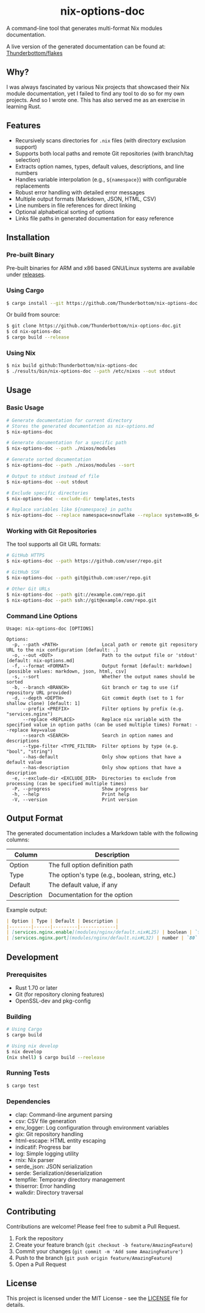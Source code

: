 <h1 align="center">nix-options-doc</h1>

A command-line tool that generates multi-format Nix modules documentation.

A live version of the generated documentation can be found at: [Thunderbottom/flakes](https://github.com/Thunderbottom/flakes/blob/main/options.md)

## Why?

I was always fascinated by various Nix projects that showcased their Nix module documentation, yet I failed to find any tool to do so for my own projects. And so I wrote one. This has also served me as an exercise in learning Rust.

## Features

- Recursively scans directories for `.nix` files (with directory exclusion support)
- Supports both local paths and remote Git repositories (with branch/tag selection)
- Extracts option names, types, default values, descriptions, and line numbers
- Handles variable interpolation (e.g., `${namespace}`) with configurable replacements
- Robust error handling with detailed error messages
- Multiple output formats (Markdown, JSON, HTML, CSV)
- Line numbers in file references for direct linking
- Optional alphabetical sorting of options
- Links file paths in generated documentation for easy reference

## Installation

### Pre-built Binary

Pre-built binaries for ARM and x86 based GNU/Linux systems are available under [releases](/releases).

### Using Cargo

```bash
$ cargo install --git https://github.com/Thunderbottom/nix-options-doc
```

Or build from source:

```bash
$ git clone https://github.com/Thunderbottom/nix-options-doc.git
$ cd nix-options-doc
$ cargo build --release
```

### Using Nix

```bash
$ nix build github:Thunderbottom/nix-options-doc
$ ./results/bin/nix-options-doc --path /etc/nixos --out stdout  
```

## Usage

### Basic Usage

```bash
# Generate documentation for current directory
# Stores the generated documentation as nix-options.md
$ nix-options-doc

# Generate documentation for a specific path
$ nix-options-doc --path ./nixos/modules

# Generate sorted documentation
$ nix-options-doc --path ./nixos/modules --sort

# Output to stdout instead of file
$ nix-options-doc --out stdout

# Exclude specific directories
$ nix-options-doc --exclude-dir templates,tests

# Replace variables like ${namespace} in paths
$ nix-options-doc --replace namespace=snowflake --replace system=x86_64-linux
```

### Working with Git Repositories

The tool supports all Git URL formats:

```bash
# GitHub HTTPS
$ nix-options-doc --path https://github.com/user/repo.git

# GitHub SSH
$ nix-options-doc --path git@github.com:user/repo.git

# Other Git URLs
$ nix-options-doc --path git://example.com/repo.git
$ nix-options-doc --path ssh://git@example.com/repo.git
```

### Command Line Options

```
Usage: nix-options-doc [OPTIONS]

Options:
  -p, --path <PATH>                Local path or remote git repository URL to the nix configuration [default: .]
  -o, --out <OUT>                  Path to the output file or 'stdout' [default: nix-options.md]
  -f, --format <FORMAT>            Output format [default: markdown] [possible values: markdown, json, html, csv]
  -s, --sort                       Whether the output names should be sorted
  -b, --branch <BRANCH>            Git branch or tag to use (if repository URL provided)
  -d, --depth <DEPTH>              Git commit depth (set to 1 for shallow clone) [default: 1]
      --prefix <PREFIX>            Filter options by prefix (e.g. "services.nginx")
      --replace <REPLACE>          Replace nix variable with the specified value in option paths (can be used multiple times) Format: --replace key=value
      --search <SEARCH>            Search in option names and descriptions
      --type-filter <TYPE_FILTER>  Filter options by type (e.g. "bool", "string")
      --has-default                Only show options that have a default value
      --has-description            Only show options that have a description
  -e, --exclude-dir <EXCLUDE_DIR>  Directories to exclude from processing (can be specified multiple times)
  -P, --progress                   Show progress bar
  -h, --help                       Print help
  -V, --version                    Print version
```

## Output Format

The generated documentation includes a Markdown table with the following columns:

| Column | Description |
|--------|-------------|
| Option | The full option definition path |
| Type | The option's type (e.g., boolean, string, etc.) |
| Default | The default value, if any |
| Description | Documentation for the option |

Example output:

```markdown
| Option | Type | Default | Description |
|--------|------|---------|-------------|
| [services.nginx.enable](modules/nginx/default.nix#L25) | boolean | `false` | Whether to enable nginx |
| [services.nginx.port](modules/nginx/default.nix#L32) | number | `80` | Port to listen on |
```

## Development

### Prerequisites

- Rust 1.70 or later
- Git (for repository cloning features)
- OpenSSL-dev and pkg-config

### Building

```bash
# Using Cargo
$ cargo build

# Using nix develop
$ nix develop
(nix shell) $ cargo build --reelease
```

### Running Tests

```bash
$ cargo test
```

### Dependencies

- clap: Command-line argument parsing
- csv: CSV file generation
- env_logger: Log configuration through environment variables
- gix: Git repository handling
- html-escape: HTML entity escaping
- indicatif: Progress bar
- log: Simple logging utility
- rnix: Nix parser
- serde_json: JSON serialization
- serde: Serialization/deserialization
- tempfile: Temporary directory management
- thiserror: Error handling
- walkdir: Directory traversal

## Contributing

Contributions are welcome! Please feel free to submit a Pull Request.

1. Fork the repository
2. Create your feature branch (`git checkout -b feature/AmazingFeature`)
3. Commit your changes (`git commit -m 'Add some AmazingFeature'`)
4. Push to the branch (`git push origin feature/AmazingFeature`)
5. Open a Pull Request

## License

This project is licensed under the MIT License - see the [LICENSE](LICENSE) file for details.
